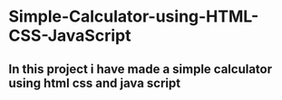 # Simple-Calculator-using-HTML-CSS-JavaScript
<h2>
In this project i have made a simple calculator using html css and java script
</h2>
